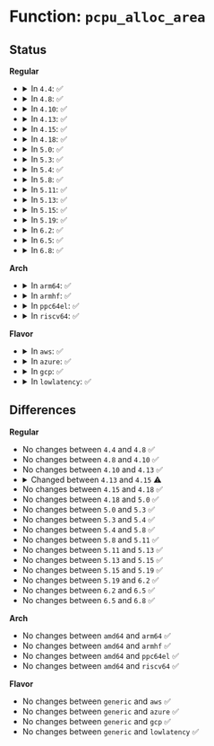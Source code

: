 # Function: <code>pcpu_alloc_area</code>

## Status
<b>Regular</b>
<ul>
<li>
<details>
<summary>In <code>4.4</code>: ✅</summary>

```c
int pcpu_alloc_area(struct pcpu_chunk *chunk, int size, int align, bool pop_only, int *occ_pages_p);
```

**Collision:** Unique Static

**Inline:** No

**Transformation:** False

**Instances:**

```
In mm/percpu.c (ffffffff811b0340)
Location: mm/percpu.c:556
Inline: False
Direct callers:
  - mm/percpu.c:pcpu_alloc
  - mm/percpu.c:pcpu_alloc
```
**Symbols:**

```
ffffffff811b0340-ffffffff811b070f: pcpu_alloc_area (STB_LOCAL)
```
</details>
</li>
<li>
<details>
<summary>In <code>4.8</code>: ✅</summary>

```c
int pcpu_alloc_area(struct pcpu_chunk *chunk, int size, int align, bool pop_only, int *occ_pages_p);
```

**Collision:** Unique Static

**Inline:** No

**Transformation:** False

**Instances:**

```
In mm/percpu.c (ffffffff811c9490)
Location: mm/percpu.c:551
Inline: False
Direct callers:
  - mm/percpu.c:pcpu_alloc
  - mm/percpu.c:pcpu_alloc
```
**Symbols:**

```
ffffffff811c9490-ffffffff811c9877: pcpu_alloc_area (STB_LOCAL)
```
</details>
</li>
<li>
<details>
<summary>In <code>4.10</code>: ✅</summary>

```c
int pcpu_alloc_area(struct pcpu_chunk *chunk, int size, int align, bool pop_only, int *occ_pages_p);
```

**Collision:** Unique Static

**Inline:** No

**Transformation:** False

**Instances:**

```
In mm/percpu.c (ffffffff811d9570)
Location: mm/percpu.c:551
Inline: False
Direct callers:
  - mm/percpu.c:pcpu_alloc
  - mm/percpu.c:pcpu_alloc
```
**Symbols:**

```
ffffffff811d9570-ffffffff811d9957: pcpu_alloc_area (STB_LOCAL)
```
</details>
</li>
<li>
<details>
<summary>In <code>4.13</code>: ✅</summary>

```c
int pcpu_alloc_area(struct pcpu_chunk *chunk, int size, int align, bool pop_only, int *occ_pages_p);
```

**Collision:** Unique Static

**Inline:** No

**Transformation:** False

**Instances:**

```
In mm/percpu.c (ffffffff811e2bb0)
Location: mm/percpu.c:538
Inline: False
Direct callers:
  - mm/percpu.c:pcpu_alloc
  - mm/percpu.c:pcpu_alloc
```
**Symbols:**

```
ffffffff811e2bb0-ffffffff811e2f87: pcpu_alloc_area (STB_LOCAL)
```
</details>
</li>
<li>
<details>
<summary>In <code>4.15</code>: ✅</summary>

```c
int pcpu_alloc_area(struct pcpu_chunk *chunk, int alloc_bits, size_t align, int start);
```

**Collision:** Unique Static

**Inline:** No

**Transformation:** False

**Instances:**

```
In mm/percpu.c (ffffffff811f9fe0)
Location: mm/percpu.c:973
Inline: False
Direct callers:
  - mm/percpu.c:pcpu_alloc
  - mm/percpu.c:pcpu_alloc
```
**Symbols:**

```
ffffffff811f9fe0-ffffffff811fa116: pcpu_alloc_area (STB_LOCAL)
```
</details>
</li>
<li>
<details>
<summary>In <code>4.18</code>: ✅</summary>

```c
int pcpu_alloc_area(struct pcpu_chunk *chunk, int alloc_bits, size_t align, int start);
```

**Collision:** Unique Static

**Inline:** No

**Transformation:** False

**Instances:**

```
In mm/percpu.c (ffffffff8121a140)
Location: mm/percpu.c:970
Inline: False
Direct callers:
  - mm/percpu.c:pcpu_alloc
  - mm/percpu.c:pcpu_alloc
```
**Symbols:**

```
ffffffff8121a140-ffffffff8121a271: pcpu_alloc_area (STB_LOCAL)
```
</details>
</li>
<li>
<details>
<summary>In <code>5.0</code>: ✅</summary>

```c
int pcpu_alloc_area(struct pcpu_chunk *chunk, int alloc_bits, size_t align, int start);
```

**Collision:** Unique Static

**Inline:** No

**Transformation:** False

**Instances:**

```
In mm/percpu.c (ffffffff8122d050)
Location: mm/percpu.c:978
Inline: False
Direct callers:
  - mm/percpu.c:pcpu_alloc
  - mm/percpu.c:pcpu_alloc
```
**Symbols:**

```
ffffffff8122d050-ffffffff8122d183: pcpu_alloc_area (STB_LOCAL)
```
</details>
</li>
<li>
<details>
<summary>In <code>5.3</code>: ✅</summary>

```c
int pcpu_alloc_area(struct pcpu_chunk *chunk, int alloc_bits, size_t align, int start);
```

**Collision:** Unique Static

**Inline:** No

**Transformation:** False

**Instances:**

```
In mm/percpu.c (ffffffff8123e580)
Location: mm/percpu.c:1186
Inline: False
Direct callers:
  - mm/percpu.c:pcpu_alloc
  - mm/percpu.c:pcpu_alloc
```
**Symbols:**

```
ffffffff8123e580-ffffffff8123e839: pcpu_alloc_area (STB_LOCAL)
```
</details>
</li>
<li>
<details>
<summary>In <code>5.4</code>: ✅</summary>

```c
int pcpu_alloc_area(struct pcpu_chunk *chunk, int alloc_bits, size_t align, int start);
```

**Collision:** Unique Static

**Inline:** No

**Transformation:** False

**Instances:**

```
In mm/percpu.c (ffffffff8124c9e0)
Location: mm/percpu.c:1186
Inline: False
Direct callers:
  - mm/percpu.c:pcpu_alloc
  - mm/percpu.c:pcpu_alloc
```
**Symbols:**

```
ffffffff8124c9e0-ffffffff8124cc99: pcpu_alloc_area (STB_LOCAL)
```
</details>
</li>
<li>
<details>
<summary>In <code>5.8</code>: ✅</summary>

```c
int pcpu_alloc_area(struct pcpu_chunk *chunk, int alloc_bits, size_t align, int start);
```

**Collision:** Unique Static

**Inline:** No

**Transformation:** False

**Instances:**

```
In mm/percpu.c (ffffffff8127acc0)
Location: mm/percpu.c:1158
Inline: False
Direct callers:
  - mm/percpu.c:pcpu_alloc
  - mm/percpu.c:pcpu_alloc
```
**Symbols:**

```
ffffffff8127acc0-ffffffff8127af6c: pcpu_alloc_area (STB_LOCAL)
```
</details>
</li>
<li>
<details>
<summary>In <code>5.11</code>: ✅</summary>

```c
int pcpu_alloc_area(struct pcpu_chunk *chunk, int alloc_bits, size_t align, int start);
```

**Collision:** Unique Static

**Inline:** No

**Transformation:** False

**Instances:**

```
In mm/percpu.c (ffffffff812856d0)
Location: mm/percpu.c:1167
Inline: False
Direct callers:
  - mm/percpu.c:pcpu_alloc
  - mm/percpu.c:pcpu_alloc
```
**Symbols:**

```
ffffffff812856d0-ffffffff8128597c: pcpu_alloc_area (STB_LOCAL)
```
</details>
</li>
<li>
<details>
<summary>In <code>5.13</code>: ✅</summary>

```c
int pcpu_alloc_area(struct pcpu_chunk *chunk, int alloc_bits, size_t align, int start);
```

**Collision:** Unique Static

**Inline:** No

**Transformation:** False

**Instances:**

```
In mm/percpu.c (ffffffff81289f00)
Location: mm/percpu.c:1168
Inline: False
Direct callers:
  - mm/percpu.c:pcpu_alloc
  - mm/percpu.c:pcpu_alloc
```
**Symbols:**

```
ffffffff81289f00-ffffffff8128a1ce: pcpu_alloc_area (STB_LOCAL)
```
</details>
</li>
<li>
<details>
<summary>In <code>5.15</code>: ✅</summary>

```c
int pcpu_alloc_area(struct pcpu_chunk *chunk, int alloc_bits, size_t align, int start);
```

**Collision:** Unique Static

**Inline:** No

**Transformation:** False

**Instances:**

```
In mm/percpu.c (ffffffff812c99e0)
Location: mm/percpu.c:1212
Inline: False
Direct callers:
  - mm/percpu.c:pcpu_alloc
  - mm/percpu.c:pcpu_alloc
```
**Symbols:**

```
ffffffff812c99e0-ffffffff812c9cab: pcpu_alloc_area (STB_LOCAL)
```
</details>
</li>
<li>
<details>
<summary>In <code>5.19</code>: ✅</summary>

```c
int pcpu_alloc_area(struct pcpu_chunk *chunk, int alloc_bits, size_t align, int start);
```

**Collision:** Unique Static

**Inline:** No

**Transformation:** False

**Instances:**

```
In mm/percpu.c (ffffffff81327f20)
Location: mm/percpu.c:1212
Inline: False
Direct callers:
  - mm/percpu.c:pcpu_alloc
  - mm/percpu.c:pcpu_alloc
```
**Symbols:**

```
ffffffff81327f20-ffffffff81328247: pcpu_alloc_area (STB_LOCAL)
```
</details>
</li>
<li>
<details>
<summary>In <code>6.2</code>: ✅</summary>

```c
int pcpu_alloc_area(struct pcpu_chunk *chunk, int alloc_bits, size_t align, int start);
```

**Collision:** Unique Static

**Inline:** No

**Transformation:** False

**Instances:**

```
In mm/percpu.c (ffffffff8139c1f0)
Location: mm/percpu.c:1216
Inline: False
Direct callers:
  - mm/percpu.c:pcpu_alloc
  - mm/percpu.c:pcpu_alloc
```
**Symbols:**

```
ffffffff8139c1f0-ffffffff8139c4d2: pcpu_alloc_area (STB_LOCAL)
```
</details>
</li>
<li>
<details>
<summary>In <code>6.5</code>: ✅</summary>

```c
int pcpu_alloc_area(struct pcpu_chunk *chunk, int alloc_bits, size_t align, int start);
```

**Collision:** Unique Static

**Inline:** No

**Transformation:** False

**Instances:**

```
In mm/percpu.c (ffffffff813cf2d0)
Location: mm/percpu.c:1216
Inline: False
Direct callers:
  - mm/percpu.c:pcpu_alloc
  - mm/percpu.c:pcpu_alloc
```
**Symbols:**

```
ffffffff813cf2d0-ffffffff813cf5b9: pcpu_alloc_area (STB_LOCAL)
```
</details>
</li>
<li>
<details>
<summary>In <code>6.8</code>: ✅</summary>

```c
int pcpu_alloc_area(struct pcpu_chunk *chunk, int alloc_bits, size_t align, int start);
```

**Collision:** Unique Static

**Inline:** No

**Transformation:** False

**Instances:**

```
In mm/percpu.c (ffffffff813f9e30)
Location: mm/percpu.c:1216
Inline: False
Direct callers:
  - mm/percpu.c:pcpu_alloc
  - mm/percpu.c:pcpu_alloc
```
**Symbols:**

```
ffffffff813f9e30-ffffffff813fa087: pcpu_alloc_area (STB_LOCAL)
```
</details>
</li>
</ul>
<b>Arch</b>
<ul>
<li>
<details>
<summary>In <code>arm64</code>: ✅</summary>

```c
int pcpu_alloc_area(struct pcpu_chunk *chunk, int alloc_bits, size_t align, int start);
```

**Collision:** Unique Static

**Inline:** No

**Transformation:** False

**Instances:**

```
In mm/percpu.c (ffff8000102e2098)
Location: mm/percpu.c:1186
Inline: False
Direct callers:
  - mm/percpu.c:pcpu_alloc
  - mm/percpu.c:pcpu_alloc
```
**Symbols:**

```
ffff8000102e2098-ffff8000102e2378: pcpu_alloc_area (STB_LOCAL)
```
</details>
</li>
<li>
<details>
<summary>In <code>armhf</code>: ✅</summary>

```c
int pcpu_alloc_area(struct pcpu_chunk *chunk, int alloc_bits, size_t align, int start);
```

**Collision:** Unique Static

**Inline:** No

**Transformation:** False

**Instances:**

```
In mm/percpu.c (c05063a8)
Location: mm/percpu.c:1186
Inline: False
Direct callers:
  - mm/percpu.c:pcpu_alloc
  - mm/percpu.c:pcpu_alloc
```
**Symbols:**

```
c05063a8-c0506630: pcpu_alloc_area (STB_LOCAL)
```
</details>
</li>
<li>
<details>
<summary>In <code>ppc64el</code>: ✅</summary>

```c
int pcpu_alloc_area(struct pcpu_chunk *chunk, int alloc_bits, size_t align, int start);
```

**Collision:** Unique Static

**Inline:** No

**Transformation:** False

**Instances:**

```
In mm/percpu.c (c0000000003a1ee0)
Location: mm/percpu.c:1186
Inline: False
Direct callers:
  - mm/percpu.c:pcpu_alloc
  - mm/percpu.c:pcpu_alloc
```
**Symbols:**

```
c0000000003a1ee0-c0000000003a22a8: pcpu_alloc_area (STB_LOCAL)
```
</details>
</li>
<li>
<details>
<summary>In <code>riscv64</code>: ✅</summary>

```c
int pcpu_alloc_area(struct pcpu_chunk *chunk, int alloc_bits, size_t align, int start);
```

**Collision:** Unique Static

**Inline:** No

**Transformation:** False

**Instances:**

```
In mm/percpu.c (ffffffe0001f8df6)
Location: mm/percpu.c:1186
Inline: False
Direct callers:
  - mm/percpu.c:pcpu_alloc
  - mm/percpu.c:pcpu_alloc
```
**Symbols:**

```
ffffffe0001f8df6-ffffffe0001f90b0: pcpu_alloc_area (STB_LOCAL)
```
</details>
</li>
</ul>
<b>Flavor</b>
<ul>
<li>
<details>
<summary>In <code>aws</code>: ✅</summary>

```c
int pcpu_alloc_area(struct pcpu_chunk *chunk, int alloc_bits, size_t align, int start);
```

**Collision:** Unique Static

**Inline:** No

**Transformation:** False

**Instances:**

```
In mm/percpu.c (ffffffff81245030)
Location: mm/percpu.c:1186
Inline: False
Direct callers:
  - mm/percpu.c:pcpu_alloc
  - mm/percpu.c:pcpu_alloc
```
**Symbols:**

```
ffffffff81245030-ffffffff812452e9: pcpu_alloc_area (STB_LOCAL)
```
</details>
</li>
<li>
<details>
<summary>In <code>azure</code>: ✅</summary>

```c
int pcpu_alloc_area(struct pcpu_chunk *chunk, int alloc_bits, size_t align, int start);
```

**Collision:** Unique Static

**Inline:** No

**Transformation:** False

**Instances:**

```
In mm/percpu.c (ffffffff81237fe0)
Location: mm/percpu.c:1186
Inline: False
Direct callers:
  - mm/percpu.c:pcpu_alloc
  - mm/percpu.c:pcpu_alloc
```
**Symbols:**

```
ffffffff81237fe0-ffffffff81238299: pcpu_alloc_area (STB_LOCAL)
```
</details>
</li>
<li>
<details>
<summary>In <code>gcp</code>: ✅</summary>

```c
int pcpu_alloc_area(struct pcpu_chunk *chunk, int alloc_bits, size_t align, int start);
```

**Collision:** Unique Static

**Inline:** No

**Transformation:** False

**Instances:**

```
In mm/percpu.c (ffffffff81242dd0)
Location: mm/percpu.c:1186
Inline: False
Direct callers:
  - mm/percpu.c:pcpu_alloc
  - mm/percpu.c:pcpu_alloc
```
**Symbols:**

```
ffffffff81242dd0-ffffffff81243089: pcpu_alloc_area (STB_LOCAL)
```
</details>
</li>
<li>
<details>
<summary>In <code>lowlatency</code>: ✅</summary>

```c
int pcpu_alloc_area(struct pcpu_chunk *chunk, int alloc_bits, size_t align, int start);
```

**Collision:** Unique Static

**Inline:** No

**Transformation:** False

**Instances:**

```
In mm/percpu.c (ffffffff81252560)
Location: mm/percpu.c:1186
Inline: False
Direct callers:
  - mm/percpu.c:pcpu_alloc
  - mm/percpu.c:pcpu_alloc
```
**Symbols:**

```
ffffffff81252560-ffffffff81252819: pcpu_alloc_area (STB_LOCAL)
```
</details>
</li>
</ul>

## Differences
<b>Regular</b>
<ul>
<li>
No changes between <code>4.4</code> and <code>4.8</code> ✅
</li>
<li>
No changes between <code>4.8</code> and <code>4.10</code> ✅
</li>
<li>
No changes between <code>4.10</code> and <code>4.13</code> ✅
</li>
<li>
<details>
<summary>Changed between <code>4.13</code> and <code>4.15</code> ⚠️</summary>
<ul>
<li>
<b>Param added. </b>
<code>int alloc_bits</code>
</li>
<li>
<b>Param added. </b>
<code>int start</code>
</li>
<li>
<b>Param removed. </b>
<code>int size</code>
</li>
<li>
<b>Param removed. </b>
<code>bool pop_only</code>
</li>
<li>
<b>Param removed. </b>
<code>int *occ_pages_p</code>
</li>
<li>
<b>Param type changed. </b>
<code>int align</code> ➡️ <code>size_t align</code>
</li>
</ul>
</details>
</li>
<li>
No changes between <code>4.15</code> and <code>4.18</code> ✅
</li>
<li>
No changes between <code>4.18</code> and <code>5.0</code> ✅
</li>
<li>
No changes between <code>5.0</code> and <code>5.3</code> ✅
</li>
<li>
No changes between <code>5.3</code> and <code>5.4</code> ✅
</li>
<li>
No changes between <code>5.4</code> and <code>5.8</code> ✅
</li>
<li>
No changes between <code>5.8</code> and <code>5.11</code> ✅
</li>
<li>
No changes between <code>5.11</code> and <code>5.13</code> ✅
</li>
<li>
No changes between <code>5.13</code> and <code>5.15</code> ✅
</li>
<li>
No changes between <code>5.15</code> and <code>5.19</code> ✅
</li>
<li>
No changes between <code>5.19</code> and <code>6.2</code> ✅
</li>
<li>
No changes between <code>6.2</code> and <code>6.5</code> ✅
</li>
<li>
No changes between <code>6.5</code> and <code>6.8</code> ✅
</li>
</ul>
<b>Arch</b>
<ul>
<li>
No changes between <code>amd64</code> and <code>arm64</code> ✅
</li>
<li>
No changes between <code>amd64</code> and <code>armhf</code> ✅
</li>
<li>
No changes between <code>amd64</code> and <code>ppc64el</code> ✅
</li>
<li>
No changes between <code>amd64</code> and <code>riscv64</code> ✅
</li>
</ul>
<b>Flavor</b>
<ul>
<li>
No changes between <code>generic</code> and <code>aws</code> ✅
</li>
<li>
No changes between <code>generic</code> and <code>azure</code> ✅
</li>
<li>
No changes between <code>generic</code> and <code>gcp</code> ✅
</li>
<li>
No changes between <code>generic</code> and <code>lowlatency</code> ✅
</li>
</ul>
